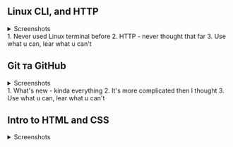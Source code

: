 ## Linux CLI, and HTTP
<details>
  <summary>Screenshots</summary>
  
![Quiz 1](https://github.com/nazarski/kottans-frontend/blob/main/task_linux_cli/linux_1.jpg)
![Quiz 2](https://github.com/nazarski/kottans-frontend/blob/main/task_linux_cli/linux_2.jpg)
![Quiz 3](https://github.com/nazarski/kottans-frontend/blob/main/task_linux_cli/linux_3.jpg)
![Quiz 4](https://github.com/nazarski/kottans-frontend/blob/main/task_linux_cli/linux_4.jpg)
</details>
1. Never used Linux terminal before
2. HTTP - never thought that far
3. Use what u can, lear what u can't

## Git та GitHub
<details>
  <summary>Screenshots</summary>
  
![Git Basics](https://github.com/nazarski/kottans-frontend/blob/main/task_git_collaboration/main_git.jpg)
![Git Remote](https://github.com/nazarski/kottans-frontend/blob/main/task_git_collaboration/remote.jpg)
</details>
1. What's new - kinda everything 
2. It's more complicated then I thought
3. Use what u can, lear what u can't

## Intro to HTML and CSS

<details>
  <summary>Screenshots</summary>
#Coursera

![Coursera html](https://github.com/nazarski/kottans-frontend/blob/main/task_html_css_intro/learn_html_coursera.jpg)
![Coursera css](https://github.com/nazarski/kottans-frontend/blob/main/task_html_css_intro/learn_css_coursera.jpg)
  
#CodeAcademy
  
![CodeAcademy html](https://github.com/nazarski/kottans-frontend/blob/main/task_html_css_intro/learn_html_codeacademy.jpg)
![CodeAcademy css](https://github.com/nazarski/kottans-frontend/blob/main/task_html_css_intro/learn_css_codeacademy.jpg)
</details>
